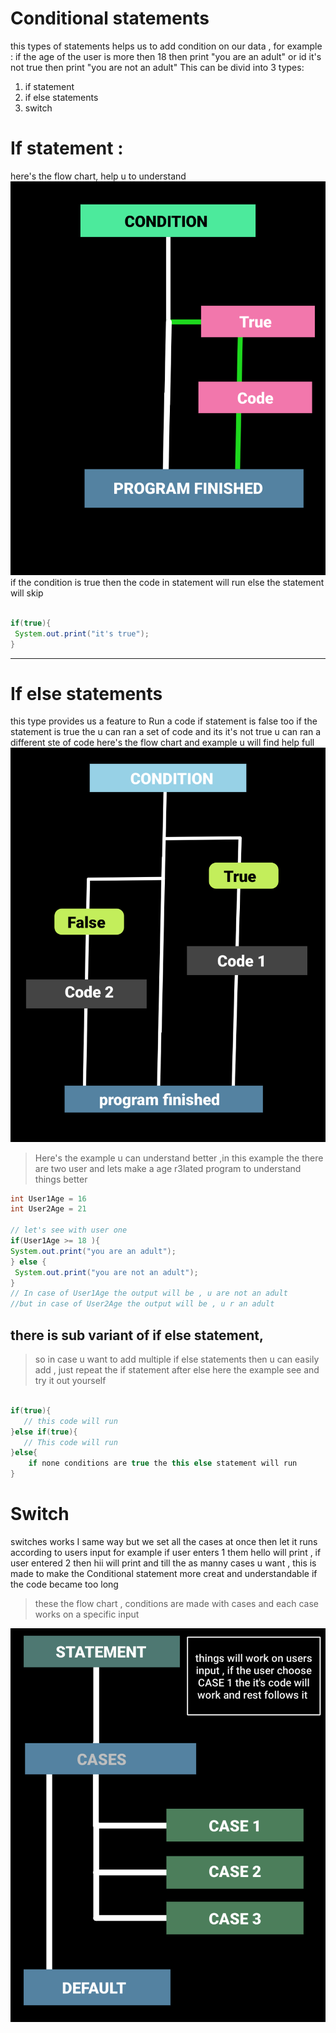 # Conditional statements 
this types of statements helps us to add condition on our data , for example :
if the age of the user is more then 18 then print "you are an adult" or id it's not true then print 
"you are not an adult"
This can be divid into 3 types: 
1. if statement
2. if else statements
3. switch

# If statement :
here's the flow chart,  help u to understand 
![Cool Image](https://github.com/Alok-Raj01/JAVADSC/blob/main/Srcs/New%20Project%202%20%5B38510E2%5D.png)
if the condition is true then the code in statement will run else the statement will skip 
```java

if(true){
 System.out.print("it's true");
}
```
---
# If else statements
this type provides us a feature to Run a code if statement is false too
if the statement is true the u can ran a set of code and its it's not true u can ran a different ste of code 
here's the flow chart and example u will find help full
![if else flow ](https://github.com/Alok-Raj01/JAVADSC/blob/main/Srcs/New%20Project%203%20%5B9070275%5D.png)

> Here's the example u can understand better ,in this example the there are two user and lets make a age r3lated program to understand things better

```java
int User1Age = 16
int User2Age = 21

// let's see with user one
if(User1Age >= 18 ){
System.out.print("you are an adult");
} else {
 System.out.print("you are not an adult");
}
// In case of User1Age the output will be , u are not an adult
//but in case of User2Age the output will be , u r an adult 
```

## there is sub variant of if else statement,  
> so in case u want to add multiple if else statements then u can easily add , just repeat the if statement after else here the example see and try it out yourself
```java

if(true){
   // this code will run
}else if(true){
   // This code will run
}else{
    if none conditions are true the this else statement will run 
}


```


# Switch 
switches works I same way but we set all the cases at once then let it runs according to users input 
for example if user enters 1 them hello will print , if user entered 2 then hii will print and till the as manny cases u want , this is made to make the Conditional statement more creat and understandable if the code became too long

> these the flow chart , conditions are made with cases and each case works on a specific input

![flowchart](https://github.com/Alok-Raj01/JAVADSC/blob/main/Srcs/New%20Project%204%20%5B6B3ECA8%5D.png)
